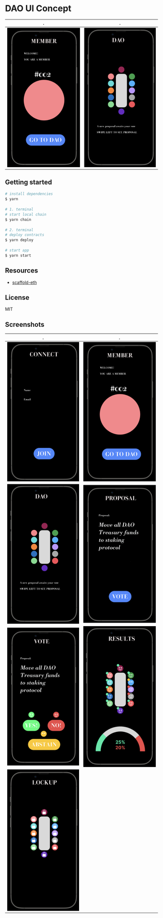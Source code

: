 # DAO UI Concept

.             |  .
:-------------------------:|:-------------------------:
![Ethereum_DAO_UI_Concept_02](./packages/react-app/public/screenshots/dao_ui_ethereum_02.png?raw=true 'Ethereum_DAO_UI_Concept_02')  |  ![Ethereum_DAO_UI_Concept_03](./packages/react-app/public/screenshots/dao_ui_ethereum_03.png?raw=true 'Ethereum_DAO_UI_Concept_03')

## Getting started

```bash
# install dependencies
$ yarn

# 1. terminal
# start local chain
$ yarn chain

# 2. terminal
# deploy contracts
$ yarn deploy

# start app
$ yarn start
```

## Resources

* [scaffold-eth](https://github.com/scaffold-eth/scaffold-eth)

## License

MIT

## Screenshots

.             |  .
:-------------------------:|:-------------------------:
![Ethereum_DAO_UI_Concept_01](./packages/react-app/public/screenshots/dao_ui_ethereum_01.png?raw=true 'Ethereum_DAO_UI_Concept_01')  |  ![Ethereum_DAO_UI_Concept_02](./packages/react-app/public/screenshots/dao_ui_ethereum_02.png?raw=true 'Ethereum_DAO_UI_Concept_02')
![Ethereum_DAO_UI_Concept_03](./packages/react-app/public/screenshots/dao_ui_ethereum_03.png?raw=true 'Ethereum_DAO_UI_Concept_03')  |  ![Ethereum_DAO_UI_Concept_04](./packages/react-app/public/screenshots/dao_ui_ethereum_04.png?raw=true 'Ethereum_DAO_UI_Concept_04')
![Ethereum_DAO_UI_Concept_05](./packages/react-app/public/screenshots/dao_ui_ethereum_05.png?raw=true 'Ethereum_DAO_UI_Concept_05')  |  ![Ethereum_DAO_UI_Concept_06](./packages/react-app/public/screenshots/dao_ui_ethereum_06.png?raw=true 'Ethereum_DAO_UI_Concept_06')
![Ethereum_DAO_UI_Concept_07](./packages/react-app/public/screenshots/dao_ui_ethereum_07.png?raw=true 'Ethereum_DAO_UI_Concept_07')  |  




